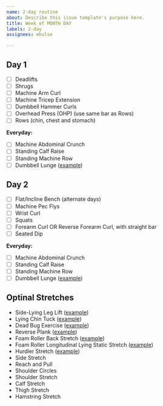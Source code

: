 ```yaml
---
name: 2-day routine
about: Describe this issue template's purpose here.
title: Week of MONTH DAY
labels: 2-day
assignees: mhulse

---
```


## Day 1

- [ ] Deadlifts
- [ ] Shrugs
- [ ] Machine Arm Curl
- [ ] Machine Tricep Extension
- [ ] Dumbbell Hammer Curls
- [ ] Overhead Press (OHP) (use same bar as Rows)
- [ ] Rows (chin, chest and stomach)

**Everyday:**

- [ ] Machine Abdominal Crunch
- [ ] Standing Calf Raise
- [ ] Standing Machine Row
- [ ] Dumbbell Lunge ([example](https://youtu.be/D7KaRcUTQeE?t=15))

## Day 2

- [ ] Flat/Incline Bench (alternate days)
- [ ] Machine Pec Flys
- [ ] Wrist Curl
- [ ] Squats
- [ ] Forearm Curl OR Reverse Forearm Curl, with straight bar
- [ ] Seated Dip

**Everyday:**

- [ ] Machine Abdominal Crunch
- [ ] Standing Calf Raise
- [ ] Standing Machine Row
- [ ] Dumbbell Lunge ([example](https://youtu.be/D7KaRcUTQeE?t=15))

## Optinal Stretches

- Side-Lying Leg Lift ([example](https://www.youtube.com/watch?v=jgh6sGwtTwk))
- Lying Chin Tuck ([example](https://www.youtube.com/watch?v=55SerJvGbV4))
- Dead Bug Exercise ([example](https://www.youtube.com/watch?v=2MdnSrFrks0))
- Reverse Plank ([example](https://youtu.be/ZyWEXjdAGCQ?t=369))
- Foam Roller Back Stretch ([example](https://youtu.be/X7hmiv-cw2M?t=33))
- Foam Roller Longitudinal Lying Static Stretch ([example](https://youtu.be/ykVAqrhRaOo))
- Hurdler Stretch ([example](https://youtu.be/RTE5TqkcIYQ?t=44))
- Side Stretch
- Reach and Pull
- Shoulder Circles
- Shoulder Stretch
- Calf Stretch
- Thigh Stretch
- Hamstring Stretch
